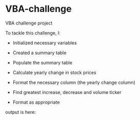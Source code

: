 # VBA-challenge
VBA challenge project

To tackle this challenge, I:

-	Initialized necessary variables

-	Created a summary table

-	Populate the summary table

-	Calculate yearly change in stock prices

-	Format the necessary column (the yearly change column)

-	Find greatest increase, decrease and volume ticker

-	Format as appropriate

output is here: 

